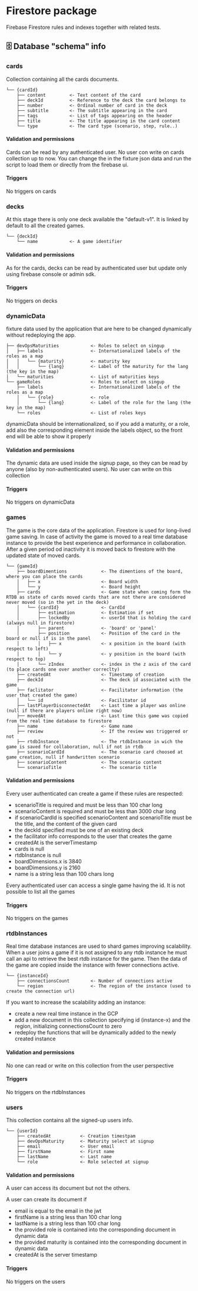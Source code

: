 
# Firestore package 
Firebase Firestore rules and indexes together with related tests.


## :file_cabinet: Database "schema" info

### cards
Collection containing all the cards documents.

```
└── {cardId}
    ├── content         <- Text content of the card
    ├── deckId          <- Reference to the deck the card belongs to
    ├── number          <- Ordinal number of card in the deck
    ├── subtitle        <- The subtitle appearing in the card
    ├── tags            <- List of tags appearing on the header
    ├── title           <- The title appearing in the card content
    └── type            <- The card type (scenario, step, rule..)
```

#### Validation and permissions
Cards can be read by any authenticated user.
No user con write on cards collection up to now. You can change the in the fixture json data and run the script to load 
them or directly from the firebase ui.

#### Triggers
No triggers on cards

### decks
At this stage there is only one deck available the "default-v1". It is linked by default to all the created games.
```
└── {deckId}
    └── name            <- A game identifier
```

#### Validation and permissions
As for the cards, decks can be read by authenticated user but update only using firebase console or admin sdk.

#### Triggers
No triggers on decks

### dynamicData
fixture data used by the application that are here to be changed dynamically without redeploying the app.

```
├── devOpsMaturities            <- Roles to select on singup
│   ├── labels                  <- Internationalized labels of the roles as a map
│   │   └── {maturity}          <- maturity key
│   │       └── {lang}          <- Label of the maturity for the lang (the key in the map)
│   └── maturities              <- List of maturities keys
└── gameRoles                   <- Roles to select on singup
    ├── labels                  <- Internationalized labels of the roles as a map
    │   └── {role}              <- role
    │       └── {lang}          <- Label of the role for the lang (the key in the map)
    └── roles                   <- List of roles keys
```

dynamicData should be internationalized, so if you add a maturity, or a role, add also the corresponding element
inside the labels object, so the front end will be able to show it properly

#### Validation and permissions
The dynamic data are used inside the signup page, so they can be read by anyone (also by non-authenticated users).
No user can write on this collection

#### Triggers
No triggers on dynamicData

### games
The game is the core data of the application. Firestore is used for long-lived game saving. In case of activity the 
game is moved to a real time database instance to provide the best experience and performance in collaboration. 
After a given period od inactivity it is moved back to firestore with the updated state of moved cards.

```
└── {gameId}
    ├── boardDimentions             <- The dimentions of the board, where you can place the cards
    │   ├── x                       <- Board width
    │   └── y                       <- Board height
    ├── cards                       <- Game state when coming form the RTDB as state of cards moved cards that are not there are considered never moved (so in the yet in the deck)
    │   └── {cardId}                <- CardId
    │       ├── estimation          <- Estimation if set
    │       ├── lockedBy            <- userId that is holding the card (always null in firestore)
    │       ├── parent              <- 'board' or 'panel'
    │       ├── position            <- Position of the card in the board or null if is in the panel
    │       │   ├── x               <- x position in the board (with respect to left)
    │       │   └── y               <- y position in the board (with respect to top)
    │       └── zIndex              <- index in the z axis of the card (to place cards one over another correclty)
    ├── createdAt                   <- Timestamp of creation
    ├── deckId                      <- The deck id associated with the game
    ├── faclitator                  <- Facilitator information (the user that created the game)
    │   └── id                      <- Facilitator id
    ├── lastPlayerDisconnectedAt    <- Last time a player was online (null if there are players online right now)
    ├── movedAt                     <- Last time this game was copied from the real time database to firestore
    ├── name                        <- Game name
    ├── review                      <- If the review was triggered or not
    ├── rtdbInstance                <- The rtdbInstance in wich the game is saved for collaboration, null if not in rtdb
    ├── scenarioCardId              <- The scenario card choosed at game creation, null if handwritten scenario
    ├── scenarioContent             <- The scenario content
    └── scenarioTitle               <- The scenario title
```

#### Validation and permissions
Every user authenticated can create a game if these rules are respected:
* scenarioTitle is required and must be less than 100 char long
* scenarioContent is required and must be less than 3000 char long
* if scenarioCardId is specified scenarioContent and scenarioTitle must be the title, and the content of the given card
* the deckId specified must be one of an existing deck
* the facilitator info corresponds to the user that creates the game
* createdAt is the serverTimestamp
* cards is null
* rtdbInstance is null
* boardDimensions.x is 3840
* boardDimensions.y is 2160
* name is a string less than 100 chars long

Every authenticated user can access a single game having the id.
It is not possible to list all the games

#### Triggers
No triggers on the games 


### rtdbInstances
Real time database instances are used to shard games improving scalability. When a user joins a game if it is not assigned
to any rtdb instance he must call an api to retrieve the best rtdb instance for the game. Then the data of the game are 
copied inside the instance with fewer connections active. 
```
└── {instanceId}
    ├── connectionsCount        <- Number of connections active
    └── region                  <- The region of the instance (used to create the connection url)
```
If you want to increase the scalability adding an instance:
* create a new real time instance in the GCP
* add a new document in this collection specifying id (instance-x) and the region, initializing connectionsCount to zero
* redeploy the functions that will be dynamically added to the newly created instance

#### Validation and permissions
No one can read or write on this collection from the user perspective

#### Triggers
No triggers on the rtdbInstances

### users

This collection contains all the signed-up users info.
```
└── {userId}
    ├── createdAt           <- Creation timestpam
    ├── devOpsMaturity      <- Maturity select at signup
    ├── email               <- User email
    ├── firstName           <- First name
    ├── lastName            <- Last name
    └── role                <- Role selected at signup
```
#### Validation and permissions
A user can access its document but not the others.

A user can create its document if
* email is equal to the email in the jwt
* firstName is a string less than 100 char long 
* lastName is a string less than 100 char long 
* the provided role is contained into the corresponding document in dynamic data
* the provided maturity is contained into the corresponding document in dynamic data
* createdAt is the server timestamp

#### Triggers
No triggers on the users
